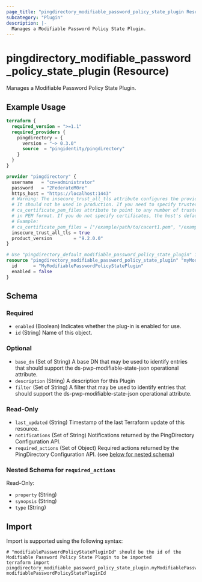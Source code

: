 ```yaml
---
page_title: "pingdirectory_modifiable_password_policy_state_plugin Resource - terraform-provider-pingdirectory"
subcategory: "Plugin"
description: |-
  Manages a Modifiable Password Policy State Plugin.
---
```


# pingdirectory_modifiable_password_policy_state_plugin (Resource)

Manages a Modifiable Password Policy State Plugin.

## Example Usage

```terraform
terraform {
  required_version = ">=1.1"
  required_providers {
    pingdirectory = {
      version = "~> 0.3.0"
      source  = "pingidentity/pingdirectory"
    }
  }
}

provider "pingdirectory" {
  username   = "cn=administrator"
  password   = "2FederateM0re"
  https_host = "https://localhost:1443"
  # Warning: The insecure_trust_all_tls attribute configures the provider to trust any certificate presented by the PingDirectory server.
  # It should not be used in production. If you need to specify trusted CA certificates, use the
  # ca_certificate_pem_files attribute to point to any number of trusted CA certificate files
  # in PEM format. If you do not specify certificates, the host's default root CA set will be used.
  # Example:
  # ca_certificate_pem_files = ["/example/path/to/cacert1.pem", "/example/path/to/cacert2.pem"]
  insecure_trust_all_tls = true
  product_version        = "9.2.0.0"
}

# Use "pingdirectory_default_modifiable_password_policy_state_plugin" if you are adopting existing configuration from the PingDirectory server into Terraform
resource "pingdirectory_modifiable_password_policy_state_plugin" "myModifiablePasswordPolicyStatePlugin" {
  id      = "MyModifiablePasswordPolicyStatePlugin"
  enabled = false
}
```

<!-- schema generated by tfplugindocs -->
## Schema

### Required

- `enabled` (Boolean) Indicates whether the plug-in is enabled for use.
- `id` (String) Name of this object.

### Optional

- `base_dn` (Set of String) A base DN that may be used to identify entries that should support the ds-pwp-modifiable-state-json operational attribute.
- `description` (String) A description for this Plugin
- `filter` (Set of String) A filter that may be used to identify entries that should support the ds-pwp-modifiable-state-json operational attribute.

### Read-Only

- `last_updated` (String) Timestamp of the last Terraform update of this resource.
- `notifications` (Set of String) Notifications returned by the PingDirectory Configuration API.
- `required_actions` (Set of Object) Required actions returned by the PingDirectory Configuration API. (see [below for nested schema](#nestedatt--required_actions))

<a id="nestedatt--required_actions"></a>
### Nested Schema for `required_actions`

Read-Only:

- `property` (String)
- `synopsis` (String)
- `type` (String)

## Import

Import is supported using the following syntax:

```shell
# "modifiablePasswordPolicyStatePluginId" should be the id of the Modifiable Password Policy State Plugin to be imported
terraform import pingdirectory_modifiable_password_policy_state_plugin.myModifiablePasswordPolicyStatePlugin modifiablePasswordPolicyStatePluginId
```

